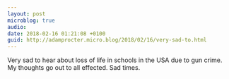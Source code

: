 ```yaml
---
layout: post
microblog: true
audio: 
date: 2018-02-16 01:21:08 +0100
guid: http://adamprocter.micro.blog/2018/02/16/very-sad-to.html
---
```

Very sad to hear about loss of life in schools in the USA due to gun crime. My thoughts go out to all effected. Sad times. 
